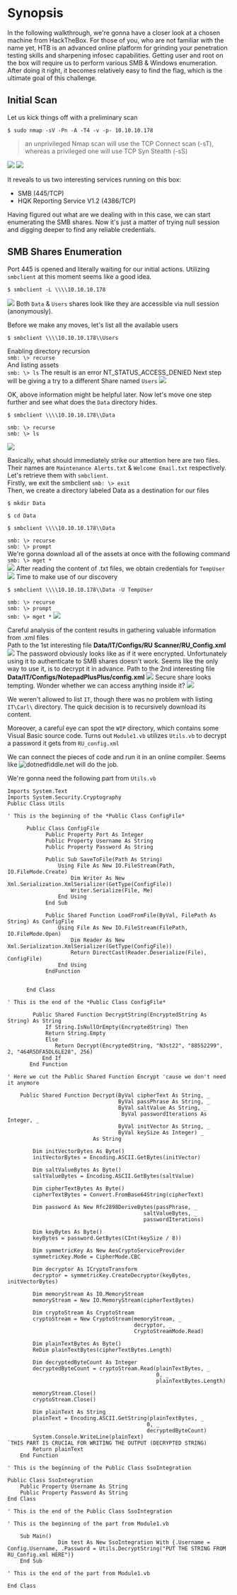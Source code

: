 # Synopsis
In the following walkthrough, we're gonna have a closer look at a chosen machine from HackTheBox. For those of you, who are not familiar with the name yet, HTB is an advanced online platform for grinding your penetration testing skills and sharpening infosec capabilities. Getting user and root on the box will require us to perform various SMB & Windows enumeration. After doing it right, it becomes relatively easy to find the flag, which is the ultimate goal of this challenge.

## Initial Scan
Let us kick things off with a preliminary scan
```
$ sudo nmap -sV -Pn -A -T4 -v -p- 10.10.10.178
```
> an unprivileged Nmap scan will use the TCP Connect scan (-sT), whereas a privileged one will use TCP Syn Stealth (-sS)

![](https://raw.githubusercontent.com/d15rup7or/Labs/master/Nest/img/Nmap-Nest.png)
![](https://raw.githubusercontent.com/d15rup7or/Labs/master/Nest/img/Nmap-scan-result.png)

It reveals to us two interesting services running on this box:
* SMB (445/TCP)
* HQK Reporting Service V1.2 (4386/TCP)

Having figured out what are we dealing with in this case, we can start enumerating the SMB shares. Now it's just a matter of trying null session and digging deeper to find any reliable credentials.

## SMB Shares Enumeration
Port 445 is opened and literally waiting for our initial actions. Utilizing `smbclient` at this moment seems like a good idea. 
```
$ smbclient -L \\\\10.10.10.178
```

![](https://raw.githubusercontent.com/d15rup7or/Labs/master/Nest/img/smbclient-listing-shares.png)
Both `Data` & `Users` shares look like they are accessible via null session (anonymously).

Before we make any moves, let's list all the available users

```
$ smbclient \\\\10.10.10.178\\Users
```
Enabling directory recursion \
`smb: \> recurse` \
And listing assets \
`smb: \> ls`
The result is an error NT_STATUS_ACCESS_DENIED
Next step will be giving a try to a different Share named `Users`
![](https://raw.githubusercontent.com/d15rup7or/Labs/master/Nest/img/smbclient-listing-users.png)

OK, above information might be helpful later. Now let's move one step further and see what does the `Data` directory hides.

```
$ smbclient \\\\10.10.10.178\\Data
``` 
`smb: \> recurse` \
`smb: \> ls`

![](https://raw.githubusercontent.com/d15rup7or/Labs/master/Nest/img/smbclient-listing-data.png)

Basically, what should immediately strike our attention here are two files. Their names are `Maintenance Alerts.txt` & `Welcome Email.txt` respectively. Let's retrieve them with `smbclient`. \
Firstly, we exit the smbclient `smb: \> exit` \
Then, we create a directory labeled Data as a destination for our files
```
$ mkdir Data
```
```
$ cd Data
```
```
$ smbclient \\\\10.10.10.178\\Data
```
`smb: \> recurse` \
`smb: \> prompt` \
We're gonna download all of the assets at once with the following command
`smb: \> mget *` \
![](https://raw.githubusercontent.com/d15rup7or/Labs/master/Nest/img/mget-data-share.png)
After reading the content of .txt files, we obtain credentials for `TempUser`
![](https://raw.githubusercontent.com/d15rup7or/Labs/master/Nest/img/sublimetext-data.png)
Time to make use of our discovery
```
$ smbclient \\\\10.10.10.178\\Data -U TempUser
```
`smb: \> recurse` \
`smb: \> prompt` \
`smb: \> mget *`
![](https://raw.githubusercontent.com/d15rup7or/Labs/master/Nest/img/smbclient-data-tempuser.png)

Careful analysis of the content results in gathering valuable information from .xml files \
Path to the 1st interesting file **Data/IT/Configs/RU Scanner/RU_Config.xml**
![](https://raw.githubusercontent.com/d15rup7or/Labs/master/Nest/img/ru-config-xml.png)
The password obviously looks like as if it were encrypted. Unfortunately using it to authenticate to SMB shares doesn't work. Seems like the only way to use it, is to decrypt it in advance. 
Path to the 2nd interesting file **Data/IT/Configs/NotepadPlusPlus/config.xml**
![](https://raw.githubusercontent.com/d15rup7or/Labs/master/Nest/img/IT-Carl-Temptxt.png)
Secure share looks tempting. Wonder whether we can access anything inside it?
![](https://raw.githubusercontent.com/d15rup7or/Labs/master/Nest/img/smbclient-listing-secure.png)

We weren't allowed to list `IT`, though there was no problem with listing `IT\Carl\` directory. The quick decision is to recursively download its content. 

Moreover, a careful eye can spot the `WIP` directory, which contains some Visual Basic source code. Turns out `Module1.vb` utilizes `Utils.vb` to decrypt a password it gets from `RU_config.xml`

We can connect the pieces of code and run it in an online compiler. Seems like ![dotnedfiddle.net](https://dotnedfiddle.net) will do the job.

We're gonna need the following part from  `Utils.vb`
```code
Imports System.Text
Imports System.Security.Cryptography
Public Class Utils

' This is the beginning of the *Public Class ConfigFile*

      Public Class ConfigFile
            Public Property Port As Integer
            Public Property Username As String
            Public Property Password As String
    
            Public Sub SaveToFile(Path As String)
                Using File As New IO.FileStream(Path, IO.FileMode.Create)
                    Dim Writer As New           Xml.Serialization.XmlSerializer(GetType(ConfigFile))
                    Writer.Serialize(File, Me)
                End Using
            End Sub
      
            Public Shared Function LoadFromFile(ByVal, FilePath As String) As ConfigFile
                Using File As New IO.FileStream(FilePath, IO.FileMode.Open)
                    Dim Reader As New Xml.Serialization.XmlSerializer(GetType(ConfigFile))
                    Return DirectCast(Reader.Deserialize(File), ConfigFile)
                End Using
            EndFunction
            
            
      End Class
     
' This is the end of the *Public Class ConfigFile*

        Public Shared Function DecryptString(EncryptedString As String) As String
            If String.IsNullOrEmpty(EncryptedString) Then
            Return String.Empty
            Else
               Return Decrypt(EncryptedString, "N3st22", "88552299", 2, "464R5DFA5DL6LE28", 256)
           End If
       End Function

' Here we cut the Public Shared Function Encrypt 'cause we don't need it anymore

    Public Shared Function Decrypt(ByVal cipherText As String, _
                                   ByVal passPhrase As String, _
                                   ByVal saltValue As String, _
                                    ByVal passwordIterations As Integer, _
                                   ByVal initVector As String, _
                                   ByVal keySize As Integer) _
                           As String

        Dim initVectorBytes As Byte()
        initVectorBytes = Encoding.ASCII.GetBytes(initVector)

        Dim saltValueBytes As Byte()
        saltValueBytes = Encoding.ASCII.GetBytes(saltValue)

        Dim cipherTextBytes As Byte()
        cipherTextBytes = Convert.FromBase64String(cipherText)

        Dim password As New Rfc2898DeriveBytes(passPhrase, _
                                           saltValueBytes, _
                                           passwordIterations)

        Dim keyBytes As Byte()
        keyBytes = password.GetBytes(CInt(keySize / 8))

        Dim symmetricKey As New AesCryptoServiceProvider
        symmetricKey.Mode = CipherMode.CBC

        Dim decryptor As ICryptoTransform
        decryptor = symmetricKey.CreateDecryptor(keyBytes, initVectorBytes)

        Dim memoryStream As IO.MemoryStream
        memoryStream = New IO.MemoryStream(cipherTextBytes)

        Dim cryptoStream As CryptoStream
        cryptoStream = New CryptoStream(memoryStream, _
                                        decryptor, _
                                        CryptoStreamMode.Read)

        Dim plainTextBytes As Byte()
        ReDim plainTextBytes(cipherTextBytes.Length)

        Dim decryptedByteCount As Integer
        decryptedByteCount = cryptoStream.Read(plainTextBytes, _
                                               0, _
                                               plainTextBytes.Length)

        memoryStream.Close()
        cryptoStream.Close()

        Dim plainText As String
        plainText = Encoding.ASCII.GetString(plainTextBytes, _
                                            0, _
                                            decryptedByteCount)
        System.Console.WriteLine(plainText)                             `THIS PART IS CRUCIAL FOR WRITING THE OUTPUT (DECRYPTED STRING)
        Return plainText
    End Function

' This is the beginning of the Public Class SsoIntegration

Public Class SsoIntegration
    Public Property Username As String
    Public Property Password As String
End Class

' This is the end of the Public Class SsoIntegration

' This is the beginning of the part from Module1.vb

    Sub Main()
                Dim test As New SsoIntegration With {.Username = Config.Username, .Password = Utils.DecryptString("PUT THE STRING FROM RU_Config.xml HERE")}
    End Sub
    
' This is the end of the part from Module1.vb

End Class
```
